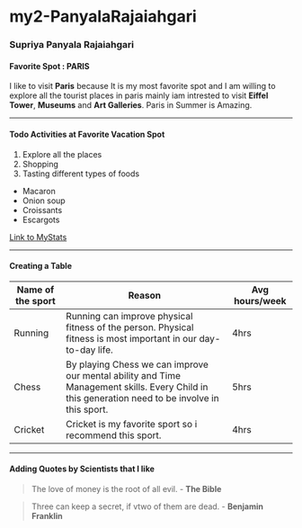 # my2-PanyalaRajaiahgari

### Supriya Panyala Rajaiahgari
####  Favorite Spot : PARIS
 I like to visit **Paris** because It is my most favorite spot and I am willing to explore all the tourist places in paris mainly iam intrested to visit **Eiffel Tower**, **Museums** and **Art Galleries**. Paris in Summer is Amazing.

 *****
 #### Todo Activities at Favorite Vacation Spot
 1. Explore all the places
 2. Shopping 
 3. Tasting different types of foods

 * Macaron
 * Onion soup
 * Croissants
 * Escargots

 [Link to MyStats](MyStats.md)

 *****
 #### Creating a Table

 | Name of the sport | Reason | Avg hours/week |
 | ----------------- | ------ | -------------- |
 | Running           | Running can improve physical fitness of the person. Physical fitness is most important in our day-to-day life.    |  4hrs    |
 | Chess           | By playing Chess we can improve our mental ability and Time Management skills. Every Child in this generation need to be involve in this sport.     |  5hrs    |
 | Cricket          | Cricket is my favorite sport so i recommend this sport.     |  4hrs   |

 *****
 #### Adding Quotes by Scientists that I like
 > The love of money is the root of all evil. - **The Bible**

 > Three can keep a secret, if vtwo of them are dead. - **Benjamin Franklin**





 